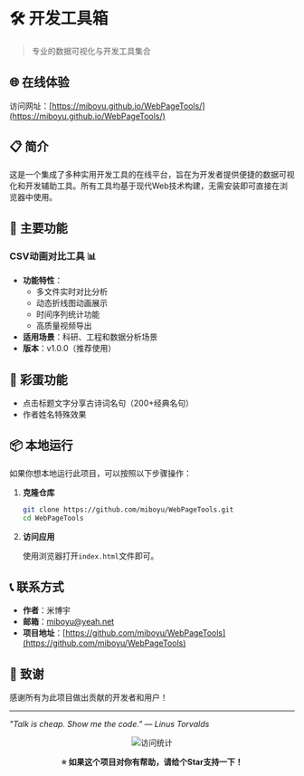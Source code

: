 # 🛠️ 开发工具箱

> 专业的数据可视化与开发工具集合

## 🌐 在线体验

访问网址：[https://miboyu.github.io/WebPageTools/](https://miboyu.github.io/WebPageTools/)

## 📋 简介

这是一个集成了多种实用开发工具的在线平台，旨在为开发者提供便捷的数据可视化和开发辅助工具。所有工具均基于现代Web技术构建，无需安装即可直接在浏览器中使用。

## 🚀 主要功能

### CSV动画对比工具 📊
- **功能特性**：
  - 多文件实时对比分析
  - 动态折线图动画展示
  - 时间序列统计功能
  - 高质量视频导出
- **适用场景**：科研、工程和数据分析场景
- **版本**：v1.0.0（推荐使用）


## 🎁 彩蛋功能
- 点击标题文字分享古诗词名句（200+经典名句）
- 作者姓名特殊效果

## 📦 本地运行

如果你想本地运行此项目，可以按照以下步骤操作：

1. **克隆仓库**
   ```bash
   git clone https://github.com/miboyu/WebPageTools.git
   cd WebPageTools
   ```

2. **访问应用**

   使用浏览器打开`index.html`文件即可。


## 📞 联系方式

- **作者**：米博宇
- **邮箱**：[miboyu@yeah.net](mailto:miboyu@yeah.net)
- **项目地址**：[https://github.com/miboyu/WebPageTools](https://github.com/miboyu/WebPageTools)

## 🙏 致谢

感谢所有为此项目做出贡献的开发者和用户！

---

*"Talk is cheap. Show me the code." — Linus Torvalds*

<div align="center">

![访问统计](https://visitor-badge.glitch.me/badge?page_id=miboyu.WebPageTools)

**⭐ 如果这个项目对你有帮助，请给个Star支持一下！**

</div>
